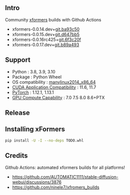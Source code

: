 ## Intro
Community [xformers](https://github.com/facebookresearch/xformers) builds with Github Actions
 - xformers-0.0.14.dev+[git.ba93c50](https://github.com/facebookresearch/xformers/commit/ba93c5012d00bd1b010514a7bc9bd938c1ad6149)
 - xformers-0.0.15.dev+[git.d647bb5](https://github.com/facebookresearch/xformers/commit/d647bb5b4105fdf13cc8261459727a3c0fdc80df)
 - xformers-0.0.16rc425+[git.6f3c20f ](https://github.com/facebookresearch/xformers/commit/6f3c20f223c0f051e4b2dc744cc7591591ee04c4)
 - xformers-0.0.17.dev+[git.b89a493](https://github.com/facebookresearch/xformers/commit/b89a4935c7dec6ecbfc565002c6f90189fafea8b)

## Support
 - Python : 3.8, 3.9, 3.10
 - Package : Python Wheel
 - OS compatibility : [manylinux2014_x86_64](https://github.com/pypa/manylinux)
 - [CUDA Application Compatibility](https://docs.nvidia.com/deploy/cuda-compatibility/index.html#use-the-right-compat-package) : 11.6, 11.7
 - [PyTorch](https://pytorch.org/get-started/locally/) : 1.12.1, 1.13.1
 - [GPU Compute Capability](https://developer.nvidia.com/cuda-gpus) : 7.0 7.5 8.0 8.6+PTX

## Release

## Installing xFormers
```bash
pip install -U -I --no-deps TODO.whl
```
 
## Credits
Github Actions: automated xformers builds for all platforms!
 - https://github.com/AUTOMATIC1111/stable-diffusion-webui/discussions/3876
 - https://github.com/ninele7/xfromers_builds